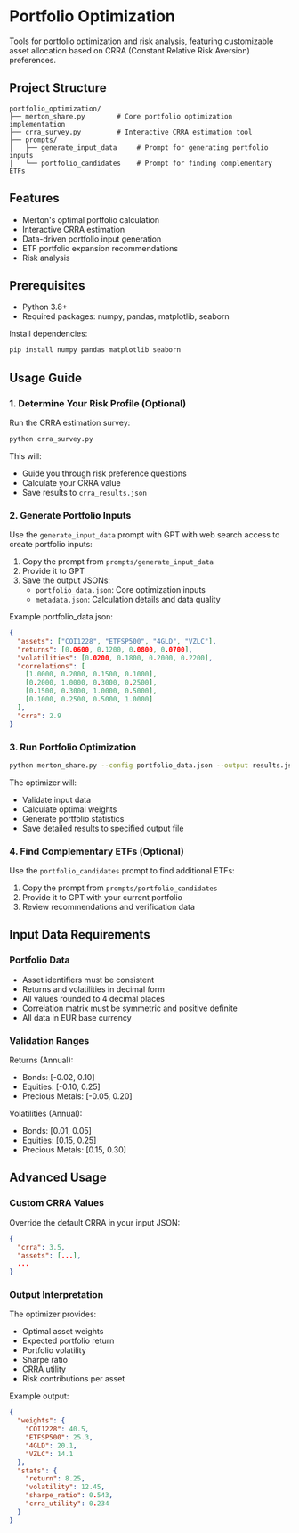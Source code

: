 # Portfolio Optimization

Tools for portfolio optimization and risk analysis, featuring customizable asset allocation based on CRRA (Constant Relative Risk Aversion) preferences.

## Project Structure

```
portfolio_optimization/
├── merton_share.py        # Core portfolio optimization implementation
├── crra_survey.py         # Interactive CRRA estimation tool
├── prompts/
│   ├── generate_input_data     # Prompt for generating portfolio inputs
│   └── portfolio_candidates    # Prompt for finding complementary ETFs
```

## Features

- Merton's optimal portfolio calculation
- Interactive CRRA estimation
- Data-driven portfolio input generation
- ETF portfolio expansion recommendations
- Risk analysis

## Prerequisites

- Python 3.8+
- Required packages: numpy, pandas, matplotlib, seaborn

Install dependencies:
```bash
pip install numpy pandas matplotlib seaborn
```

## Usage Guide

### 1. Determine Your Risk Profile (Optional)

Run the CRRA estimation survey:
```bash
python crra_survey.py
```
This will:
- Guide you through risk preference questions
- Calculate your CRRA value
- Save results to `crra_results.json`

### 2. Generate Portfolio Inputs

Use the `generate_input_data` prompt with GPT with web search access to create portfolio inputs:

1. Copy the prompt from `prompts/generate_input_data`
2. Provide it to GPT
3. Save the output JSONs:
   - `portfolio_data.json`: Core optimization inputs
   - `metadata.json`: Calculation details and data quality

Example portfolio_data.json:
```json
{
  "assets": ["COI1228", "ETFSP500", "4GLD", "VZLC"],
  "returns": [0.0600, 0.1200, 0.0800, 0.0700],
  "volatilities": [0.0200, 0.1800, 0.2000, 0.2200],
  "correlations": [
    [1.0000, 0.2000, 0.1500, 0.1000],
    [0.2000, 1.0000, 0.3000, 0.2500],
    [0.1500, 0.3000, 1.0000, 0.5000],
    [0.1000, 0.2500, 0.5000, 1.0000]
  ],
  "crra": 2.9
}
```

### 3. Run Portfolio Optimization

```bash
python merton_share.py --config portfolio_data.json --output results.json
```

The optimizer will:
- Validate input data
- Calculate optimal weights
- Generate portfolio statistics
- Save detailed results to specified output file

### 4. Find Complementary ETFs (Optional)

Use the `portfolio_candidates` prompt to find additional ETFs:

1. Copy the prompt from `prompts/portfolio_candidates`
2. Provide it to GPT with your current portfolio
3. Review recommendations and verification data

## Input Data Requirements

### Portfolio Data
- Asset identifiers must be consistent
- Returns and volatilities in decimal form
- All values rounded to 4 decimal places
- Correlation matrix must be symmetric and positive definite
- All data in EUR base currency

### Validation Ranges

Returns (Annual):
- Bonds: [-0.02, 0.10]
- Equities: [-0.10, 0.25]
- Precious Metals: [-0.05, 0.20]

Volatilities (Annual):
- Bonds: [0.01, 0.05]
- Equities: [0.15, 0.25]
- Precious Metals: [0.15, 0.30]

## Advanced Usage

### Custom CRRA Values

Override the default CRRA in your input JSON:
```json
{
  "crra": 3.5,
  "assets": [...],
  ...
}
```

### Output Interpretation

The optimizer provides:
- Optimal asset weights
- Expected portfolio return
- Portfolio volatility
- Sharpe ratio
- CRRA utility
- Risk contributions per asset

Example output:
```json
{
  "weights": {
    "COI1228": 40.5,
    "ETFSP500": 25.3,
    "4GLD": 20.1,
    "VZLC": 14.1
  },
  "stats": {
    "return": 8.25,
    "volatility": 12.45,
    "sharpe_ratio": 0.543,
    "crra_utility": 0.234
  }
}
```